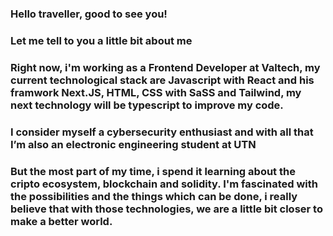 ### Hello traveller, good to see you! 

### Let me tell to you a little bit about me
### Right now, i'm working as a Frontend Developer at Valtech, my current technological stack are Javascript with React and his framwork Next.JS, HTML, CSS with SaSS and Tailwind, my next technology will be typescript to improve my code.
### I consider myself a cybersecurity enthusiast and with all that I’m also an electronic engineering student at UTN

### But the most part of my time, i spend it learning about the cripto ecosystem, blockchain and solidity. I'm fascinated with the possibilities and the things which can be done, i really believe that with those technologies, we are a little bit closer to make a better world.
###
